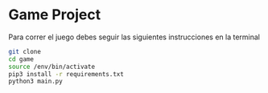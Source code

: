 # Game Project

Para correr el juego debes seguir las siguientes instrucciones en la terminal

```sh
git clone
cd game
source /env/bin/activate
pip3 install -r requirements.txt
python3 main.py
```


